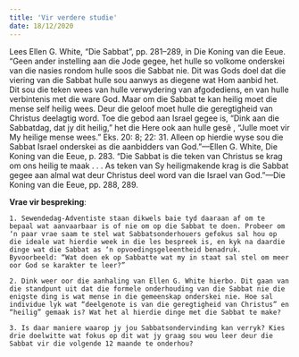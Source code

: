 ```yaml
---
title: 'Vir verdere studie'
date: 18/12/2020
---
```


Lees Ellen G. White, “Die Sabbat”, pp. 281–289, in Die Koning van die Eeue. “Geen ander instelling aan die Jode gegee, het hulle so volkome onderskei van die nasies rondom hulle soos die Sabbat nie. Dit was Gods doel dat die viering van die Sabbat hulle sou aanwys as diegene wat Hom aanbid het. Dit sou die teken wees van hulle verwydering van afgodediens, en van hulle verbintenis met die ware God. Maar om die Sabbat te kan heilig moet die mense self heilig wees. Deur die geloof moet hulle die geregtigheid van Christus deelagtig word. Toe die gebod aan Israel gegee is, “Dink aan die Sabbatdag, dat jy dit heilig,” het die Here ook aan hulle gesê , “Julle moet vir My heilige mense wees.” Eks. 20: 8; 22: 31. Alleen op hierdie wyse sou die Sabbat Israel onderskei as die aanbidders van God.”—Ellen G. White, Die Koning van die Eeue, p. 283. “Die Sabbat is die teken van Christus se krag om ons heilig te maak . . . As teken van Sy heiligmakende krag is die Sabbat gegee aan almal wat deur Christus deel word van die Israel van God.”—Die Koning van die Eeue, pp. 288, 289.

**Vrae vir bespreking**:

`1. Sewendedag-Adventiste staan dikwels baie tyd daaraan af om te bepaal wat aanvaarbaar is of nie om op die Sabbat te doen. Probeer om ‘n paar vrae saam te stel wat Sabbatsonderhouers gefokus sal hou op die ideale wat hierdie week in die les bespreek is, en kyk na daardie dinge wat die Sabbat as ‘n opvoedingsgeleentheid benadruk. Byvoorbeeld: “Wat doen ek op Sabbatte wat my in staat sal stel om meer oor God se karakter te leer?” `

`2. Dink weer oor die aanhaling van Ellen G. White hierbo. Dit gaan van die standpunt uit dat die formele onderhouding van die Sabbat nie die enigste ding is wat mense in die gemeenskap onderskei nie. Hoe sal individue lyk wat “deelgenote is van die geregtigheid van Christus” en “heilig” gemaak is? Wat het al hierdie dinge met die Sabbat te make? `

`3. Is daar maniere waarop jy jou Sabbatsondervinding kan verryk? Kies drie doelwitte wat fokus op dit wat jy graag sou wou leer deur die Sabbat vir die volgende 12 maande te onderhou? `